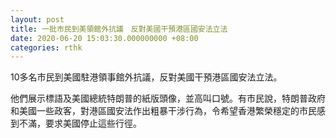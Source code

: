 ```yaml
---
layout: post
title: 一批市民到美領館外抗議　反對美國干預港區國安法立法
date: 2020-06-20 15:03:30.000000000 +08:00
categories: rthk
---
```


10多名市民到美國駐港領事館外抗議，反對美國干預港區國安法立法。

他們展示標語及美國總統特朗普的紙版頭像，並高叫口號。有市民說，特朗普政府和美國一些政客，對港區國安法作出粗暴干涉行為，令希望香港繁榮穩定的市民感到不滿，要求美國停止這些行徑。
